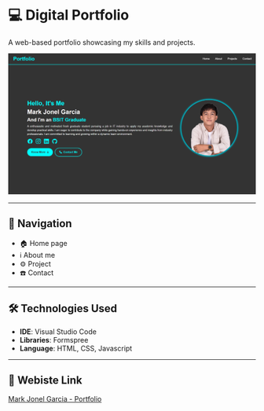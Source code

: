 # 💻 Digital Portfolio
A web-based portfolio showcasing my skills and projects.

![screenshot](Projects/Portfolio.png)

---

## 📍 Navigation
- 🏠 Home page
- ℹ️ About me
- ⚙️ Project
- ☎️ Contact
---

## 🛠️ Technologies Used
- **IDE**: Visual Studio Code
- **Libraries**: Formspree
- **Language**: HTML, CSS, Javascript

---

## 🔗 Webiste Link
[Mark Jonel Garcia - Portfolio](https://jonelgarcia29.github.io/Portfolio/)
